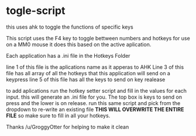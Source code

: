 # togle-script
this uses ahk to toggle the functions of specific keys

This script uses the F4 key to toggle bettween numbers and hotkeys for use on a MM0 mouse it does this based on the active aplication.
  
Each application has a .ini file in the Hotkeys Folder 

line 1 of this file is the aplications name as it apperas to AHK
Line 3 of this file has all array of all the hotkeys that this application will send on a keypress
line 5 of this file has all the keys to send on key realease

to add aplications run the hotkey setter script and fill in the values for each input. this will generate an .ini file for you. The top box is keys to send on press and the lower is on release.
run this same script and pick from the dropdown to re-write an existing file **THIS WILL OVERWRITE THE ENTIRE FILE** so make sure to fill in all your hotkeys.


Thanks /u/GroggyOtter for helping to make it clean

